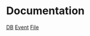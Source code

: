 Documentation
=============
[DB](https://github.com/AttwFramework/DB/blob/master/README.md)
[Event](https://github.com/AttwFramework/Event/blob/master/README.md)
[File](https://github.com/AttwFramework/File/blob/master/README.md)
